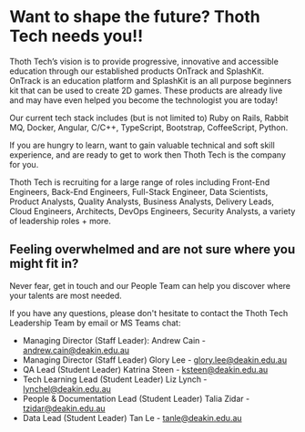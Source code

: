 # Want to shape the future? Thoth Tech needs you!!

Thoth Tech’s vision is to provide progressive, innovative and accessible education through our
established products OnTrack and SplashKit. OnTrack is an education platform and SplashKit is an all
purpose beginners kit that can be used to create 2D games. These products are already live and may
have even helped you become the technologist you are today!

Our current tech stack includes (but is not limited to) Ruby on Rails, Rabbit MQ, Docker, Angular,
C/C++, TypeScript, Bootstrap, CoffeeScript, Python.

If you are hungry to learn, want to gain valuable technical and soft skill experience, and are ready
to get to work then Thoth Tech is the company for you.

Thoth Tech is recruiting for a large range of roles including Front-End Engineers, Back-End
Engineers, Full-Stack Engineer, Data Scientists, Product Analysts, Quality Analysts, Business
Analysts, Delivery Leads, Cloud Engineers, Architects, DevOps Engineers, Security Analysts, a
variety of leadership roles + more.

## Feeling overwhelmed and are not sure where you might fit in?

Never fear, get in touch and our People Team can help you discover where your talents are most
needed.

If you have any questions, please don't hesitate to contact the Thoth Tech Leadership Team by email
or MS Teams chat:

- Managing Director (Staff Leader): Andrew Cain - andrew.cain@deakin.edu.au
- Managing Director (Staff Leader) Glory Lee - glory.lee@deakin.edu.au
- QA Lead (Student Leader) Katrina Steen - ksteen@deakin.edu.au
- Tech Learning Lead (Student Leader) Liz Lynch - lynchel@deakin.edu.au
- People & Documentation Lead (Student Leader) Talia Zidar - tzidar@deakin.edu.au
- Data Lead (Student Leader) Tan Le - tanle@deakin.edu.au
